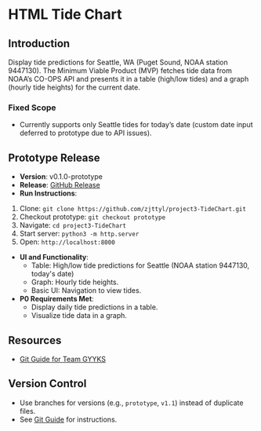 # HTML Tide Chart

## Introduction
Display tide predictions for Seattle, WA (Puget Sound, NOAA station 9447130). The Minimum Viable Product (MVP) fetches tide data from NOAA’s CO-OPS API and presents it in a table (high/low tides) and a graph (hourly tide heights) for the current date.

### Fixed Scope
- Currently supports only Seattle tides for today’s date (custom date input deferred to prototype due to API issues).

## Prototype Release
- **Version**: v0.1.0-prototype
- **Release**: [GitHub Release](https://github.com/zjttyl/project3-TideChart/releases/tag/v0.1.0-prototype)
- **Run Instructions**:
1. Clone: `git clone https://github.com/zjttyl/project3-TideChart.git`
2. Checkout prototype: `git checkout prototype`
3. Navigate: `cd project3-TideChart`
4. Start server: `python3 -m http.server`
5. Open: `http://localhost:8000`
- **UI and Functionality**:
  - Table: High/low tide predictions for Seattle (NOAA station 9447130, today's date)
  - Graph: Hourly tide heights.
  - Basic UI: Navigation to view tides.
- **P0 Requirements Met**:
  - Display daily tide predictions in a table.
  - Visualize tide data in a graph.

## Resources
- [Git Guide for Team GYYKS](docs/git-guide.md)

## Version Control
- Use branches for versions (e.g., `prototype`, `v1.1`) instead of duplicate files.
- See [Git Guide](docs/git-guide.md) for instructions.

